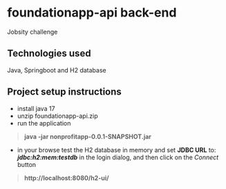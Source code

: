 # foundationapp-api back-end
Jobsity challenge

## Technologies used
Java, Springboot and H2 database

## Project setup instructions

* install java 17
* unzip foundationapp-api.zip
* run the application
>**java -jar nonprofitapp-0.0.1-SNAPSHOT.jar**
* in your browse test the H2 database in memory and set **JDBC URL** to: _**jdbc:h2:mem:testdb**_ in the login dialog, and then click on the _Connect_ button
>**http://localhost:8080/h2-ui/**

